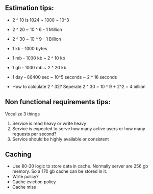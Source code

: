 ## Estimation tips:

- 2 ^ 10 is 1024 ~ 1000 ~ 10^3
- 2 ^ 20 ~ 10 ^ 6 - 1 Million
- 2 ^ 30 ~ 10 ^ 9 - 1 Billion


- 1 kb - 1000 bytes 
- 1 mb - 1000 kb ~ 2 ^ 10 kb
- 1 gb - 1000 mb ~ 2 ^ 20 kb

- 1 day - 86400 sec ~ 10^5 seconds ~ 2 ^ 16 seconds

- How to calculate 2 ^ 32? Seperate 2 ^ 30 = 10 ^ 9 + 2^2 = 4 billion

## Non functional requirements tips:

Vocalize 3 things
1. Service is read heavy or write heavy
2. Service is expected to serve how many active users or how many requests per second?
3. Service should be highly available or consistent

## Caching 

- Use 80-20 logic to store data in cache. Normally server are 256 gb memory. So a 170 gb cache can be stored in it.
- Write policy?
- Cache eviction policy 
- Cache miss
